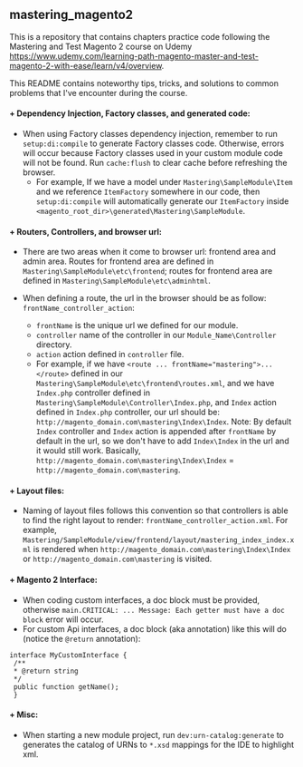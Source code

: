 ## mastering_magento2
This is a repository that contains chapters practice code following the Mastering and Test Magento 2 course on Udemy https://www.udemy.com/learning-path-magento-master-and-test-magento-2-with-ease/learn/v4/overview.

This README contains noteworthy tips, tricks, and solutions to common problems that I've encounter during the course.

#### + Dependency Injection, Factory classes, and generated code:
+ When using Factory classes dependency injection, remember to run `setup:di:compile` to generate Factory classes code. Otherwise, errors will occur because Factory classes used in your custom module code will not be found. Run `cache:flush` to clear cache before refreshing the browser.
    - For example, If we have a model under `Mastering\SampleModule\Item` and we reference `ItemFactory` somewhere in our code, then `setup:di:compile` will automatically generate our `ItemFactory` inside `<magento_root_dir>\generated\Mastering\SampleModule`.
    
 #### + Routers, Controllers, and browser url:
+ There are two areas when it come to browser url: frontend area and admin area. Routes for frontend area are defined in `Mastering\SampleModule\etc\frontend`; routes for frontend area are defined in `Mastering\SampleModule\etc\adminhtml`.
+ When defining a route, the url in the browser should be as follow: `frontName_controller_action`:

    - `frontName` is the unique  url we defined for our module.
    - `controller` name of the controller in our `Module_Name\Controller` directory.
    - `action` action defined in `controller` file.
    - For example, if we have `<route ... frontName="mastering">...</route>` defined in our `Mastering\SampleModule\etc\frontend\routes.xml`, and we have `Index.php` controller defined in `Mastering\SampleModule\Controller\Index.php`, and `Index` action defined in `Index.php` controller, our url should be: `http://magento_domain.com\mastering\Index\Index`. Note: By default `Index` controller and `Index` action is appended after `frontName` by default in the url, so we don't have to add `Index\Index` in the url and it would still work. Basically, `http://magento_domain.com\mastering\Index\Index` = `http://magento_domain.com\mastering`.

#### + Layout files:
+ Naming of layout files follows this convention so that controllers is able to find the right layout to render: `frontName_controller_action.xml`. For example, `Mastering/SampleModule/view/frontend/layout/mastering_index_index.xml` is rendered when `http://magento_domain.com\mastering\Index\Index` or `http://magento_domain.com\mastering` is visited.

#### + Magento 2 Interface:
+ When coding custom interfaces, a doc block must be provided, otherwise `main.CRITICAL: ... Message: Each getter must have a doc block` error will occur.
+ For custom Api interfaces, a doc block (aka annotation) like this will do (notice the `@return` annotation): 
```
interface MyCustomInterface {
 /**
 * @return string
 */
 public function getName();
 }
```
#### + Misc:
+ When starting a new module project, run `dev:urn-catalog:generate` to generates the catalog of URNs to `*.xsd` mappings for the IDE to highlight xml.
